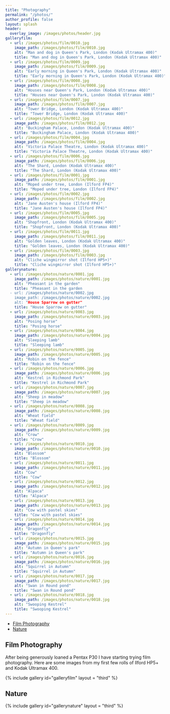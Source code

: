 ```yaml
---
title: "Photography"
permalink: "/photos/"
author_profile: false
layout: splash
header:
  overlay_image: /images/photos/header.jpg
galleryfilm:
  - url: /images/photos/film/0010.jpg
    image_path: /images/photos/film/0010.jpg
    alt: "Man and dog in Queen's Park, London (Kodak Ultramax 400)"
    title: "Man and dog in Queen's Park, London (Kodak Ultramax 400)"
  - url: /images/photos/film/0009.jpg
    image_path: /images/photos/film/0009.jpg
    alt: "Early morning in Queen's Park, London (Kodak Ultramax 400)"
    title: "Early morning in Queen's Park, London (Kodak Ultramax 400)"
  - url: /images/photos/film/0008.jpg
    image_path: /images/photos/film/0008.jpg
    alt: "Houses near Queen's Park, London (Kodak Ultramax 400)"
    title: "Houses near Queen's Park, London (Kodak Ultramax 400)"
  - url: /images/photos/film/0007.jpg
    image_path: /images/photos/film/0007.jpg
    alt: "Tower Bridge, London (Kodak Ultramax 400)"
    title: "Tower Bridge, London (Kodak Ultramax 400)"
  - url: /images/photos/film/0012.jpg
    image_path: /images/photos/film/0012.jpg
    alt: "Buckingham Palace, London (Kodak Ultramax 400)"
    title: "Buckingham Palace, London (Kodak Ultramax 400)"
  - url: /images/photos/film/0004.jpg
    image_path: /images/photos/film/0004.jpg
    alt: "Victoria Palace Theatre, London (Kodak Ultramax 400)"
    title: "Victoria Palace Theatre, London (Kodak Ultramax 400)"
  - url: /images/photos/film/0006.jpg
    image_path: /images/photos/film/0006.jpg
    alt: "The Shard, London (Kodak Ultramax 400)"
    title: "The Shard, London (Kodak Ultramax 400)"
  - url: /images/photos/film/0001.jpg
    image_path: /images/photos/film/0001.jpg
    alt: "Moped under tree, London (Ilford FP4)"
    title: "Moped under tree, London (Ilford FP4)"
  - url: /images/photos/film/0002.jpg
    image_path: /images/photos/film/0002.jpg
    alt: "Jane Austen's house (Ilford FP4)"
    title: "Jane Austen's house (Ilford FP4)"
  - url: /images/photos/film/0005.jpg
    image_path: /images/photos/film/0005.jpg
    alt: "Shopfront, London (Kodak Ultramax 400)"
    title: "Shopfront, London (Kodak Ultramax 400)"
  - url: /images/photos/film/0011.jpg
    image_path: /images/photos/film/0011.jpg
    alt: "Golden leaves, London (Kodak Ultramax 400)"
    title: "Golden leaves, London (Kodak Ultramax 400)"
  - url: /images/photos/film/0003.jpg
    image_path: /images/photos/film/0003.jpg
    alt: "Cliche wingmirror shot (Ilford HP5+)"
    title: "Cliche wingmirror shot (Ilford HP5+)"
gallerynature:
  - url: /images/photos/nature/0001.jpg
    image_path: /images/photos/nature/0001.jpg
    alt: "Pheasant in the garden"
    title: "Pheasant in the garden
  - url: /images/photos/nature/0002.jpg
    image_path: /images/photos/nature/0002.jpg
    alt: "House Sparrow on gutter"
    title: "House Sparrow on gutter"
  - url: /images/photos/nature/0003.jpg
    image_path: /images/photos/nature/0003.jpg
    alt: "Posing horse"
    title: "Posing horse"
  - url: /images/photos/nature/0004.jpg
    image_path: /images/photos/nature/0004.jpg
    alt: "Sleeping lamb"
    title: "Sleeping lamb"
  - url: /images/photos/nature/0005.jpg
    image_path: /images/photos/nature/0005.jpg
    alt: "Robin on the fence"
    title: "Robin on the fence"
  - url: /images/photos/nature/0006.jpg
    image_path: /images/photos/nature/0006.jpg
    alt: "Kestrel in Richmond Park"
    title: "Kestrel in Richmond Park"
  - url: /images/photos/nature/0007.jpg
    image_path: /images/photos/nature/0007.jpg
    alt: "Sheep in meadow"
    title: "Sheep in meadow"
  - url: /images/photos/nature/0008.jpg
    image_path: /images/photos/nature/0008.jpg
    alt: "Wheat field"
    title: "Wheat field"
  - url: /images/photos/nature/0009.jpg
    image_path: /images/photos/nature/0009.jpg
    alt: "Crow"
    title: "Crow"
  - url: /images/photos/nature/0010.jpg
    image_path: /images/photos/nature/0010.jpg
    alt: "Blossom"
    title: "Blossom"
  - url: /images/photos/nature/0011.jpg
    image_path: /images/photos/nature/0011.jpg
    alt: "Cow"
    title: "Cow"
  - url: /images/photos/nature/0012.jpg
    image_path: /images/photos/nature/0012.jpg
    alt: "Alpaca"
    title: "Alpaca"
  - url: /images/photos/nature/0013.jpg
    image_path: /images/photos/nature/0013.jpg
    alt: "Cow with pastel skies"
    title: "Cow with pastel skies"
  - url: /images/photos/nature/0014.jpg
    image_path: /images/photos/nature/0014.jpg
    alt: "Dragonfly"
    title: "Dragonfly"
  - url: /images/photos/nature/0015.jpg
    image_path: /images/photos/nature/0015.jpg
    alt: "Autumn in Queen's park"
    title: "Autumn in Queen's park"
  - url: /images/photos/nature/0016.jpg
    image_path: /images/photos/nature/0016.jpg
    alt: "Squirrel in Autumn"
    title: "Squirrel in Autumn"
  - url: /images/photos/nature/0017.jpg
    image_path: /images/photos/nature/0017.jpg
    alt: "Swan in Round pond"
    title: "Swan in Round pond"
  - url: /images/photos/nature/0018.jpg
    image_path: /images/photos/nature/0018.jpg
    alt: "Swooping Kestrel"
    title: "Swooping Kestrel"
---
```


- [Film Photography](#film-photography)
- [Nature](#nature)

## Film Photography

After being generously loaned a Pentax P30 I have starting trying film photography. Here are some images from my first few rolls of Ilford HP5+ and Kodak Ultramax 400.

{% include gallery id="galleryfilm" layout = "third" %}

## Nature

{% include gallery id="gallerynature" layout = "third" %}
